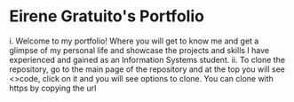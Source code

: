 # Eirene Gratuito's Portfolio
i. Welcome to my portfolio! Where you will get to know me and get a glimpse of my personal life and showcase the projects and skills I have experienced and gained as an Information Systems student.
ii. To clone the repository, go to the main page of the repository and at the top you will see <>code, click on it and you will see options to clone. You can clone with https by copying the url
